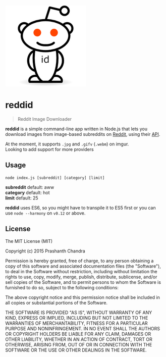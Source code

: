 ![Reddid Alien](reddid.png)

reddid
====

> Reddit Image Downloader  

**reddid** is a simple command-line app written in Node.js that lets you download images from image-based subreddits on [Reddit](http://reddit.com), using their [API](https://www.reddit.com/dev/api).

At the moment, it supports `.jpg` and `.gifv` (`.webm`) on imgur.  
Looking to add support for more providers

Usage
----

`node index.js [subreddit] [category] [limit]`  
  
**subreddit** default: aww  
**category** default: hot  
**limit** default: 25

**reddid** uses ES6, so you might have to transpile it to ES5 first or you can use `node --harmony` on `v0.12` or above. 

License
----

The MIT License (MIT)

Copyright (c) 2015 Prashanth Chandra

Permission is hereby granted, free of charge, to any person obtaining a copy
of this software and associated documentation files (the "Software"), to deal
in the Software without restriction, including without limitation the rights
to use, copy, modify, merge, publish, distribute, sublicense, and/or sell
copies of the Software, and to permit persons to whom the Software is
furnished to do so, subject to the following conditions:

The above copyright notice and this permission notice shall be included in
all copies or substantial portions of the Software.

THE SOFTWARE IS PROVIDED "AS IS", WITHOUT WARRANTY OF ANY KIND, EXPRESS OR
IMPLIED, INCLUDING BUT NOT LIMITED TO THE WARRANTIES OF MERCHANTABILITY,
FITNESS FOR A PARTICULAR PURPOSE AND NONINFRINGEMENT. IN NO EVENT SHALL THE
AUTHORS OR COPYRIGHT HOLDERS BE LIABLE FOR ANY CLAIM, DAMAGES OR OTHER
LIABILITY, WHETHER IN AN ACTION OF CONTRACT, TORT OR OTHERWISE, ARISING FROM,
OUT OF OR IN CONNECTION WITH THE SOFTWARE OR THE USE OR OTHER DEALINGS IN
THE SOFTWARE.

